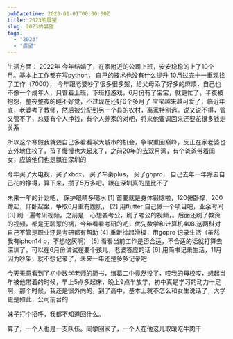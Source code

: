 ```yaml
---
pubDatetime: 2023-01-01T00:00:00Z
title: 2023的展望
slug: 2023的展望
tags:
  - "2023"
  - "展望"
---
```


生活方面：
2022年 今年结婚了，在家附近的公司上班，安安稳稳的上了10个月。基本上工作都在写python， 自己的技术也没有什么提升
10月过完十一重现找了工作（7000），
今年跟老婆吵了很多很多架，给父母添了好多的麻烦，自己也不像一个成年人，只管着上班，下班打游戏，6月份有了宝宝，就更忙了，半夜被抱怨，整夜整夜的睡不好觉，不过现在还好6个多月了
宝宝越来越可爱了，临近年底，老婆考了教师，然后被分配到另一个县的农村，离家特别远。说又说不得，管又管不了，总要有个人挣钱，有个人养家的对吧，将来他要调回来还要花很多钱走关系

所以这个寒假我就要自己多看看写大城市的机会，争取重回巅峰，反正在家老婆也去外地住校了，孩子慢慢也大起来了，之前20年的去双月湾，有个爸爸带着闺女，应该他们也是飘在深圳的

今年买了大电视，买了xbox， 买了车秦plus， 买了gopro， 自己去年一年除去自己花的挣得，算下来，攒了5万多吧。跟在深圳真的是比不了

未来一年的计划吧， 保护眼睛多喝水
[1] 首要就是身体锻炼啦，120俯卧撑，200蹲起，仰卧起坐，争取6月重有腹肌，
[2] 用flutter 自己做一个项目吧，业余时间
[3] 刷一遍考研视频，之前是一心想要考公，刷了考公的视频，。后面还刷了教资的视频，都是无聊惹的祸，今年看看考研的吧，优先数学和计算机408.这两科对自己不管是职业还是考研都有帮助
[4] 重新捡起滑板，用gopro 记录生活（虽然我有iphon14 p，不想吃灰啊）
[5] 看看当前工作是否合适，不合适的话就打算去深圳了，可以在6月份试试在要个孩儿，老婆答应的话
[6] 用简书记录生活，11月因为吵架，就不想记录了，未来一年还是多多记录吧

今天无意看到了初中数学老师的简书，诸葛二中竟然没了，哎我的母校哎，想起当年被他带着的时候，早上5点多起床，晚上9点半放学，初中真是学习的动力十足啊，那个时候，我还是很外向的，到了高中，基本上就不怎么和女生说话了，大学更是如此，公司前台的

妹子打个招呼，我都不知道回什么。

算了，一个人也是一支队伍。同学回家了，一个人在他这儿取暖吃牛肉干
